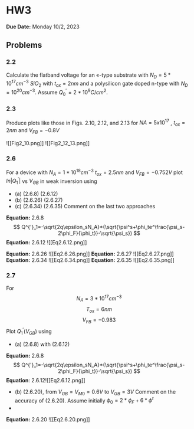 # HW3

**Due Date:** Monday 10/2, 2023

## Problems

### 2.2

Calculate the flatband voltage for an «-type substrate with $N_D = 5* 10^{17} cm^{-3}$  $SiO_2$ with $t_{ox}=2nm$ and a polysilicon gate doped n-type with $N_D= 10^{20}cm^{-3}$. Assume $Q^{'}_0 = 2*10^{9} C/cm^2.$

### 2.3 

Produce plots like those in Figs. 2.10, 2.12, and 2.13 for $NA = 5 x 10^17$ , $t_{ox}=2nm$ and $V_{FB}=-0.8V$

![[Fig2_10.png]]
![[Fig2_12_13.png]]

### 2.6 

For a device with $N_A = 1*10^{18} cm^{-3}$ $t_{ox}=2.5nm$ and $V_{FB}=-0.752 V$ plot $ln|Q^{'}_1|$ vs $V_{GB}$ in weak inversion using 
- (a) (2.6.8) (2.6.12)
- (b) (2.6.26) (2.6.27)
- (c) (2.6.34) (2.6.35) Comment on the last two approaches

**Equation:** 2.6.8
$$
Q^{'}_1=-\sqrt{2q\epsilon_sN_A}*(\sqrt{\psi^s+\phi_te^\frac{\psi_s-2\phi_F}{\phi_t}}-\sqrt{\psi_s})
$$
**Equation:** 2.6.12
![[Eq2.6.12.png]]

**Equation:** 2.6.26
![[Eq2.6.26.png]]
**Equation:** 2.6.27
![[Eq2.6.27.png]]
**Equation:** 2.6.34
![[Eq2.6.34.png]]
**Equation:** 2.6.35
![[Eq2.6.35.png]]


### 2.7 

For $$ N_A=3*10^{17}cm^{-3} $$ $$T_{ox}=6nm$$
$$ V_{FB}=-0.983$$
Plot $Q^{'}_1(V_{GB})$ using
- (a) (2.6.8) with (2.6.12) 

**Equation:** 2.6.8
$$
Q^{'}_1=-\sqrt{2q\epsilon_sN_A}*(\sqrt{\psi^s+\phi_te^\frac{\psi_s-2\phi_F}{\phi_t}}-\sqrt{\psi_s})
$$
**Equation**: 2.6.12![[Eq2.6.12.png]]

- (b) (2.6.20), from $V_{GB}=V_{M0}=0.6V$ to $V_{GB}=3V$ Comment on the accuracy of (2.6.20). Assume initially $\phi_0 = 2*\phi_F + 6*\phi^t$
- 
**Equation:** 2.6.20
![[Eq2.6.20.png]]



